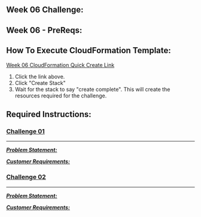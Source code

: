 ## Week 06 Challenge: 

## Week 06 - PreReqs: 


## How To Execute CloudFormation Template:
[Week 06 CloudFormation Quick Create Link](https://us-east-1.console.aws.amazon.com/cloudformation/home?region=us-east-1#/stacks/create/review?templateURL=https://aws-security-labs.s3.amazonaws.com/week-06-cf_template.yml&stackName=week-06-stack)
1. Click the link above.
2. Click "Create Stack"
3. Wait for the stack to say "create complete". This will create the resources required for the challenge. 

## Required Instructions: 
### **<u>Challenge 01**
***
***Problem Statement:*** 


***Customer Requirements:***


### **<u>Challenge 02**
***
***Problem Statement:*** 


***Customer Requirements:***

